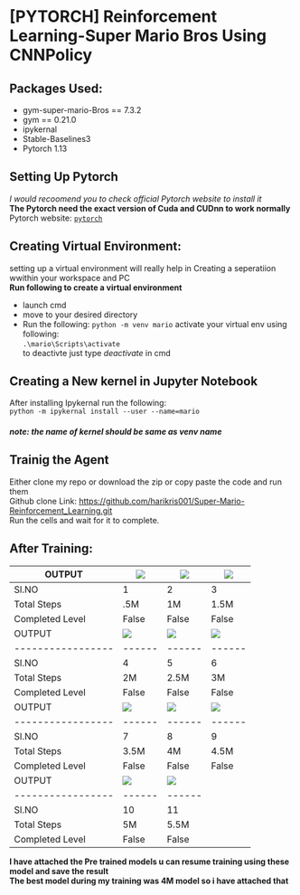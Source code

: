 # [PYTORCH] Reinforcement Learning-Super Mario Bros Using CNNPolicy


## Packages Used:
* gym-super-mario-Bros == 7.3.2
* gym == 0.21.0
* ipykernal
* Stable-Baselines3
* Pytorch 1.13

## Setting Up Pytorch
_I would recoomend you to check official Pytorch website to install it_<br>
**The Pytorch need the exact version of Cuda and CUDnn to work normally**<br>
Pytorch website: [`pytorch`](https://pytorch.org/get-started/locally/)

## Creating Virtual Environment:
setting up a virtual environment will really help in Creating a seperatiion wwithin your workspace and PC<br>
**Run following to create a virtual environment**
* launch cmd 
* move to your desired directory
* Run the following:
```python -m venv mario```
activate your virtual env using following:<br>
```.\mario\Scripts\activate```<br>
to deactivte just type _deactivate_ in cmd
## Creating a New kernel in Jupyter Notebook
After installing Ipykernal run the following:<br>
```python -m ipykernal install --user --name=mario```<br>
##### _note: the name of kernel should be same as venv name_
## Trainig the Agent
Either clone my repo or download the zip or copy paste the code and run them<br>
Github clone Link: https://github.com/harikris001/Super-Mario-Reinforcement_Learning.git <br>
Run the cells and wait for it to complete.
## After Training: 
|OUTPUT           |![](marioRL/docs/videos/model_500000.gif)|![](marioRL/docs/videos/model_1000000.gif)|![](marioRL/docs/videos/model_1500000.gif)|
|-----------------|------|------|------|
|Sl.NO            |1     |2     |3     |
|Total Steps      |.5M   |1M    |1.5M  |
|Completed Level  |False |False |False |
|OUTPUT           |![](marioRL/docs/videos/model_2000000.gif)|![](marioRL/docs/videos/model_2500000.gif)|![](marioRL/docs/videos/model_3000000.gif)|
|-----------------|------|------|------|
|Sl.NO            |4     |5     |6     |
|Total Steps      |2M    |2.5M  |3M    |
|Completed Level  |False |False |False |
|OUTPUT           |![](marioRL/docs/videos/model_3500000.gif)|![](marioRL/docs/videos/model_4000000.gif)|![](marioRL/docs/videos/model_4500000.gif)|
|-----------------|------|------|------|
|Sl.NO            |7     |8     |9     |
|Total Steps      |3.5M  |4M    |4.5M  |
|Completed Level  |False |False |False |
|OUTPUT           |![](marioRL/docs/videos/model_5000000.gif)|![](marioRL/docs/videos/model_5500000.gif)|
|-----------------|------|------|
|Sl.NO            |10    |11    |
|Total Steps      |5M    |5.5M  |
|Completed Level  |False |False |
**I have attached the Pre trained models u can resume training using these model and save the result**<br>
**The best model during my training was 4M model so i have attached that**